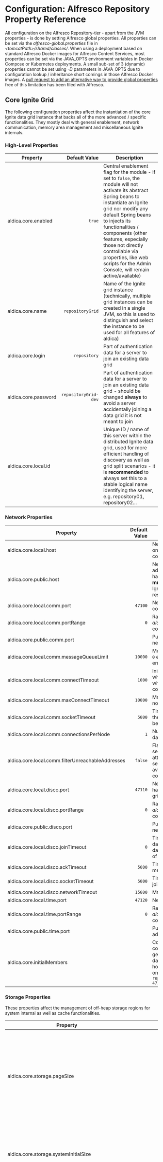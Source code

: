 # Configuration: Alfresco Repository Property Reference

All configuration on the Alfresco Repository-tier - apart from the JVM properties - is done by setting Alfresco global properties. All properties can be set via the _alfresco-global.properties_ file in _&lt;tomcatPath&gt;/shared/classes/_. When using a deployment based on standard Alfresco Docker images for Alfresco Content Services, most properties can be set via the JAVA\_OPTS environment variables in Docker Compose or Kubernetes deployments. A small sub-set of 3 (dynamic) properties cannot be set using _-D_ parameters in JAVA\_OPTS due to configuration lookup / inheritance short comings in those Alfresco Docker images. A [pull request to add an alternative way to provide global properties](https://github.com/Alfresco/acs-community-packaging/pull/201) free of this limitation has been filed with Alfresco.

## Core Ignite Grid

The following configuration properties affect the instantiation of the core Ignite data grid instance that backs all of the more advanced / specific functionalities. They mostly deal with general enablement, network communication, memory area management and miscellaneous Ignite internals.

### High-Level Properties

| Property | Default Value | Description |
| --- | ---: | --- |
| aldica.core.enabled | `true` | Central enablement flag for the module - if set to `false`, the module will not activate its abstract Spring beans to instantiate an Ignite grid nor modify any default Spring beans to injects its functionalities / components (other features, especially those not directly controllable via properties, like web scripts for the Admin Console, will remain active/available) |
| aldica.core.name | `repositoryGrid` | Name of the Ignite grid instance (technically, multiple grid instances can be created in a single JVM, so this is used to distinguish and select the instance to be used for all features of aldica) |
| aldica.core.login | `repository` | Part of authentication data for a server to join an existing data grid |
| aldica.core.password | `repositoryGrid-dev` | Part of authentication data for a server to join an existing data grid - should be changed **always** to avoid a server accidentally joining a data grid it is not meant to join  |
| aldica.core.local.id |  | Unique ID / name of this server within the distributed Ignite data grid, used for more efficient handling of discovery as well as grid split scenarios - it is **recommended** to always set this to a stable logical name identifying the server, e.g. repository01, repository02... |

### Network Properties

| Property | Default Value | Description |
| --- | ---: | --- |
| aldica.core.local.host |  | Network address (host / IP) that this server should use for determining on which interface to binds its network ports for listing for communication requests within the data grid |
| aldica.core.public.host |  | Network address (host / IP) to consider as the publicly accessible address of this server for use in pro-active network address translation handling (see [Address Translation](./Concept-GridMemberDiscovery.md#Address+Translation)) - if set to a host name, the name **must** be resolvable to a publicly accessible IP address for this server as Ignite primarily exchanges / uses address information based on resolved IP addresses |
| aldica.core.local.comm.port | `47100` | Network port on which to bind for the general TCP-based communication within the data grid |
| aldica.core.local.comm.portRange | `0` | Range / number of alternative ports (relative to _aldica.core.local.comm.port_) on which to attempt to bind if the configured port is not available |
| aldica.core.public.comm.port |  | Publicly accessible port for general grid communication used in network address translation handling, e.g. in a NAT-ed environment |
| aldica.core.local.comm.messageQueueLimit | `10000` | Message queue limit for incoming and outgoing messages - a value of `0` enabled unlimited messages, which might cause Out-of-Memory errors at runtime |
| aldica.core.local.comm.connectTimeout | `1000` | Initial timeout (in ms) for establishing connections with remote nodes, which will be increased up to the maximum allowed connection timeout when handshake procedures need to be repeated due to current connection timeout being breached - `0` for an infinite timeout |
| aldica.core.local.comm.maxConnectTimeout | `10000` | Maximum timeout (in ms) for establishing connections with remote nodes - `0` for an infinite timeout |
| aldica.core.local.comm.socketTimeout | `5000`| Timeout (in ms) for writing messages to network sockets - if breached, the connection to the other server will be closed and a reconnect will be attempted |
| aldica.core.local.comm.connectionsPerNode | `1` | Number of network connections to maintain with each server in the data grid |
| aldica.core.local.comm.filterUnreachableAddresses | `false` | Flag specifying if lists of possible network addresses for a specific server should be filtered based on accessibility checks before attempting a connection - this property is **highly recommended** to be set to `true` in deployment scenarios with network address translation to avoid delays in member discovery / network communication due to connection timeouts and repeated connection attempts |
| aldica.core.local.disco.port | `47110` | Network port on which to bind for the TCP-based member discovery handling, primarily for other servers to connect to in order join the data grid of which this server is a member |
| aldica.core.local.disco.portRange | `0` | Range / number of alternative ports (relative to _aldica.core.local.disco.port_) on which to attempt to bind if the configured port is not available |
| aldica.core.public.disco.port |  | Publicly accessible port for member discovery handling used in network address translation handling, e.g. in a NAT-ed environment |
| aldica.core.local.disco.joinTimeout | `0` | Timeout (in ms) for handling operations related to joining an existing data grid, e.g. registering the local network addresses with the central database or connecting to any of the configured/registered addresses of existing grid members - `0` for an infinite timeout |
| aldica.core.local.disco.ackTimeout | `5000` | Timeout (in ms) for receiving acknowledgements for sent join-related messages before messages are resent |
| aldica.core.local.disco.socketTimeout | `5000` | Timeout (in ms) for establishing connections / writing to sockets in join-related operations |
| aldica.core.local.disco.networkTimeout | `15000` | Maximum timeout (in ms) for join-related network operations |
| aldica.core.local.time.port | `47120` | Network port on which to bind for the UDP-based time server handling |
| aldica.core.local.time.portRange | `0` | Range / number of alternative ports (relative to _aldica.core.local.time.port_) on which to attempt to bind if the configured port is not available |
| aldica.core.public.time.port |  | Publicly accessible port for time server handling used in network address translation handling, e.g. in a NAT-ed environment |
| aldica.core.initialMembers |  | Comma-separated list of accessible network addresses to attempt to contact as initial data grid members during [member discovery](./Concept-GridMemberDiscovery.md). This is generally **not necessary** as aldica will handle discovery using database-stored address registrations. Configured addresses may use host names / IP addresses with or without ports / port ranges (based on the _aldica.core.local.disco.port_ and related settings), e.g. `repo1.acme.com,192.168.0.2,repo2.acme.com:47110,192.168.0.4:47110-47119` |

### Storage Properties

These properties affect the management of off-heap storage regions for system internal as well as cache functionalities. 

| Property | Default Value | Description |
| --- | ---: | --- |
| aldica.core.storage.pageSize | `16384` | Size (in bytes) for a single memory page size - should ideally be aligned with file system block sizes (allowed values: 1024, 2048, 4096, 8192, 16384) |
| aldica.core.storage.systemInitialSize | `20971520` (20 MiB) | Initial size (in bytes) of the data region reserved for internal Ignite data structures / management of the Ignite data grid |
| aldica.core.storage.systemMaxSize | `41943040` (40 MiB) | Maximum size (in bytes) of the data region reserved for internal Ignite data structures / management of the Ignite data grid |
| aldica.core.storage.defaultStorageRegion.initialSize | `1073741824` (1 GiB) | Initial size (in bytes) of the primary data region used to back all Ignite-based caches unless individual caches have been configured to use dedicated data regions |
| aldica.core.storage.defaultStorageRegion.maxSize | `17179869184` (16 GiB) | Maximum size (in bytes) of the primary data region used to back all Ignite-based caches unless individual caches have been configured to use dedicated data regions |
| aldica.core.storage.defaultStorageRegion.swapPath | `${java.io.tmpdir}/aldica/defaultDataRegionSwap` | Path to a file system directory in which the primary data region will swap if the available physical memory is not sufficient to handle the size of the data region |
| aldica.core.storage.region._&lt;name&gt;_.initialSize |  | Initial size (in bytes) of a dynamic, custom data region (identified by the _name_ fragment in the configuration property) - this property **cannot** be provided via JAVA\_OPTS _-D_ parameters|
| aldica.core.storage.region._&lt;name&gt;_.maxSize |  | Maximum size (in bytes) of a dynamic, custom data region (identified by the _name_ fragment in the configuration property) - this property **cannot** be provided via JAVA\_OPTS _-D_ parameters| |
| aldica.core.storage.region._&lt;name&gt;_.swapPath |  | Path to a file system directory in which the dynamic, custom data region (identified by the _name_ fragment in the configuration property) will swap if the available physical memory is not sufficient to handle the size of the data region - this property **cannot** be provided via JAVA\_OPTS _-D_ parameters| |

### Serialisation Optimisation Properties

These properties affect the various custom serialisation optimisations provided by the aldica module to try and reduce the memory footprint of serialised key / value objects.

| Property | Default Value | Description |
| --- | ---: | --- |
| aldica.core.binary.optimisation.enabled | `true` | global enablement flag for non-trivial optimisations |
| aldica.core.binary.optimisation.useRawSerial | `${aldica.core.binary.optimisation.enabled}` | global enablement flag for using raw serial form without structure metadata |
| aldica.core.binary.optimisation.useIdsWhenReasonable | `${aldica.core.binary.optimisation.enabled}` | global enablement flag for using dynamic value substitution for any entities backed by the Alfresco `immutableEntityCache` |
| aldica.core.binary.optimisation.useIdsWhenPossible | `${aldica.core.binary.optimisation.enabled}` | global enablement flag for using dynamic value substitution for all types of complex entities that can be resolved via secondary caches, even other complex value caches |
| aldica.core.binary.optimisation.rawSerial.useVariableLengthIntegers | `${aldica.core.binary.optimisation.useRawSerial}` | global enablement flag for using variable length integer values in raw serial form - **Note**: implications with regards to the reduced value space are addressed in the [raw serial form concept](./Concept-BinarySerialiser.md#Raw_Serial_Form) |
| aldica.core.binary.optimisation.rawSerial.handleNegativeIds | `false` | global enablement flag to support negative database IDs - Alfresco by default does not use negative IDs and this flag only needs to be set if manual manipulation of database entries has created entries with negative IDs |
| aldica.core.binary.optimisation.rawSerial.handle4EiBFileSizes | `false` | global enablement flag to support content file sizes in equal to or larger than 4 EiB - it is highly unlikely that any Alfresco system needs to handle individual files of these sizes |
| aldica.core.binary.optimisation.txnCacheKey.enabled | `true` | enablement flag for optimisations applied to `TransactionalCache$CacheRegionKey` instances |
| aldica.core.binary.optimisation.txnCacheKey.useRawSerial | `${aldica.core.binary.optimisation.useRawSerial}` | enablement flag for using raw serial form for `TransactionalCache$CacheRegionKey` instances |
| aldica.core.binary.optimisation.txnCacheKey.useVariableLengthIntegers | `${aldica.core.binary.optimisation.rawSerial.useVariableLengthIntegers}` | enablement flag for using variable length integer values in the raw serial form for `TransactionalCache$CacheRegionKey` instances |
| aldica.core.binary.optimisation.cacheKey.enabled | `true` | enablement flag for optimisations applied to `CacheRegionKey` instances |
| aldica.core.binary.optimisation.cacheKey.useRawSerial | `${aldica.core.binary.optimisation.useRawSerial}` | enablement flag for using raw serial form for `CacheRegionKey` instances |
| aldica.core.binary.optimisation.cacheKey.useVariableLengthIntegers | `${aldica.core.binary.optimisation.rawSerial.useVariableLengthIntegers}` | enablement flag for using variable length integer values in the raw serial form for `CacheRegionKey` instances |
| aldica.core.binary.optimisation.cacheValueKey.enabled | `true` | enablement flag for optimisations applied to `CacheRegionValueKey` instances |
| aldica.core.binary.optimisation.cacheValueKey.useRawSerial | `${aldica.core.binary.optimisation.useRawSerial}` | enablement flag for using raw serial form for `CacheRegionValueKey` instances |
| aldica.core.binary.optimisation.cacheValueKey.useVariableLengthIntegers | `${aldica.core.binary.optimisation.rawSerial.useVariableLengthIntegers}` | enablement flag for using variable length integer values in the raw serial form for `CacheRegionValueKey` instances |
| aldica.core.binary.optimisation.storeRef.enabled | `true` | enablement flag for optimisations applied to `StoreRef` instances |
| aldica.core.binary.optimisation.storeRef.useRawSerial | `${aldica.core.binary.optimisation.useRawSerial}` | enablement flag for using raw serial form for `StoreRef` instances |
| aldica.core.binary.optimisation.storeRef.useVariableLengthIntegers | `${aldica.core.binary.optimisation.rawSerial.useVariableLengthIntegers}` | enablement flag for using variable length integer values in the raw serial form for `StoreRef` instances |
| aldica.core.binary.optimisation.nodeRef.enabled | `true` | enablement flag for optimisations applied to `NodeRef` instances |
| aldica.core.binary.optimisation.nodeRef.useRawSerial | `${aldica.core.binary.optimisation.useRawSerial}` | enablement flag for using raw serial form for `NodeRef` instances |
| aldica.core.binary.optimisation.nodeRef.useVariableLengthIntegers | `${aldica.core.binary.optimisation.rawSerial.useVariableLengthIntegers}` | enablement flag for using variable length integer values in the raw serial form for `NodeRef` instances |
| aldica.core.binary.optimisation.qname.enabled | `true` | enablement flag for optimisations applied to `QName` instances |
| aldica.core.binary.optimisation.qname.useRawSerial | `${aldica.core.binary.optimisation.useRawSerial}` | enablement flag for using raw serial form for `QName` instances |
| aldica.core.binary.optimisation.qname.useVariableLengthIntegers | `${aldica.core.binary.optimisation.rawSerial.useVariableLengthIntegers}` | enablement flag for using variable length integer values in the raw serial form for `QName` instances |
| aldica.core.binary.optimisation.mlText.enabled | `true` | enablement flag for optimisations applied to `MLText` instances |
| aldica.core.binary.optimisation.mlText.useRawSerial | `${aldica.core.binary.optimisation.useRawSerial}` | enablement flag for using raw serial form for `MLText` instances |
| aldica.core.binary.optimisation.mlText.useIdsWhenReasonable | `${aldica.core.binary.optimisation.useIdsWhenReasonable}` | enablement flag for using dynamic value substitution for any entities backed by the Alfresco `immutableEntityCache` on `MLText` instances |
| aldica.core.binary.optimisation.mlText.useVariableLengthIntegers | `${aldica.core.binary.optimisation.rawSerial.useVariableLengthIntegers}` | enablement flag for using variable length integer values in the raw serial form for `MLText` instances |
| aldica.core.binary.optimisation.mlText.handleNegativeIds | `${aldica.core.binary.optimisation.rawSerial.handleNegativeIds}` | enablement flag for supporting negative database IDs in the raw serial form for `MLText` instances |
| aldica.core.binary.optimisation.contentData.enabled | `true` | enablement flag for optimisations applied to `ContentData` / `ContentDataWithId` instances |
| aldica.core.binary.optimisation.contentData.useRawSerial | `${aldica.core.binary.optimisation.useRawSerial}` | enablement flag for using raw serial form for `ContentData` / `ContentDataWithId` instances |
| aldica.core.binary.optimisation.contentData.useIdsWhenReasonable | `${aldica.core.binary.optimisation.useIdsWhenReasonable}` | enablement flag for using dynamic value substitution for any entities backed by the Alfresco `immutableEntityCache` on `ContentData` / `ContentDataWithId` instances |
| aldica.core.binary.optimisation.contentData.useVariableLengthIntegers | `${aldica.core.binary.optimisation.rawSerial.useVariableLengthIntegers}` | enablement flag for using variable length integer values in the raw serial form for `ContentData` / `ContentDataWithId` instances |
| aldica.core.binary.optimisation.contentData.handleNegativeIds | `${aldica.core.binary.optimisation.rawSerial.handleNegativeIds}` | enablement flag for supporting negative database IDs in the raw serial form for `ContentData` / `ContentDataWithId` instances |
| aldica.core.binary.optimisation.contentData.handle4EiBFileSizes | `${aldica.core.binary.optimisation.rawSerial.handle4EiBFileSizes}` | enablement flag for using static length integer values for files sizes in the raw serial form for `ContentData` / `ContentDataWithId` instances |
| aldica.core.binary.optimisation.moduleVersionNumber.enabled | `true` | enablement flag for optimisations applied to `ModuleVersionNumber` instances |
| aldica.core.binary.optimisation.moduleVersionNumber.useRawSerial | `${aldica.core.binary.optimisation.useRawSerial}` | enablement flag for using raw serial form for `ModuleVersionNumber` instances |
| aldica.core.binary.optimisation.moduleVersionNumber.useVariableLengthIntegers | `${aldica.core.binary.optimisation.rawSerial.useVariableLengthIntegers}` | enablement flag for using variable length integer values in the raw serial form for `ModuleVersionNumber` instances |
| aldica.core.binary.optimisation.nodeAspects.enabled | `${aldica.core.binary.optimisation.enabled}` | enablement flag for optimisations applied to `NodeAspectsCacheSet` instances - this flag also toggles the use of a `TransactionalCache` sub-class which transparently converts a regular node aspects set into a `NodeAspectsCacheSet`, so that its serialisation can be targeted for optimisation |
| aldica.core.binary.optimisation.nodeAspects.useRawSerial | `${aldica.core.binary.optimisation.useRawSerial}` | enablement flag for using raw serial form for `NodeAspectsCacheSet` instances |
| aldica.core.binary.optimisation.nodeAspects.useIdsWhenReasonable | `${aldica.core.binary.optimisation.useIdsWhenReasonable}` | enablement flag for using dynamic value substitution for any entities backed by the Alfresco `immutableEntityCache` on `NodeAspectsCacheSet` instances |
| aldica.core.binary.optimisation.nodeAspects.useVariableLengthIntegers | `${aldica.core.binary.optimisation.rawSerial.useVariableLengthIntegers}` | enablement flag for using variable length integer values in the raw serial form for `NodeAspectsCacheSet` instances |
| aldica.core.binary.optimisation.nodeAspects.handleNegativeIds | `${aldica.core.binary.optimisation.rawSerial.handleNegativeIds}` | enablement flag for supporting negative database IDs in the raw serial form for `ContentData` / `NodeAspectsCacheSet` instances |
| aldica.core.binary.optimisation.nodeProperties.enabled | `${aldica.core.binary.optimisation.enabled}` | enablement flag for optimisations applied to `NodePropertiesCacheMap` instances - this flag also toggles the use of a `TransactionalCache` sub-class which transparently converts a regular node properties map into a `NodePropertiesCacheMap`, so that its serialisation can be targeted for optimisation |
| aldica.core.binary.optimisation.nodeProperties.useRawSerial | `${aldica.core.binary.optimisation.useRawSerial}` | enablement flag for using raw serial form for `NodePropertiesCacheMap` instances |
| aldica.core.binary.optimisation.nodeProperties.useIdsWhenReasonable | `${aldica.core.binary.optimisation.useIdsWhenReasonable}` | enablement flag for using dynamic value substitution for any entities backed by the Alfresco `immutableEntityCache` on `NodePropertiesCacheMap` instances |
| aldica.core.binary.optimisation.nodeProperties.useIdsWhenPossible | `${aldica.core.binary.optimisation.useIdsWhenPossible}` | enablement flag for using dynamic value substitution for all entities backed by secondary Alfresco caches on `NodePropertiesCacheMap` instances |
| aldica.core.binary.optimisation.nodeProperties.useVariableLengthIntegers | `${aldica.core.binary.optimisation.rawSerial.useVariableLengthIntegers}` | enablement flag for using variable length integer values in the raw serial form for `NodePropertiesCacheMap` instances |
| aldica.core.binary.optimisation.nodeProperties.handleNegativeIds | `${aldica.core.binary.optimisation.rawSerial.handleNegativeIds}` | enablement flag for supporting negative database IDs in the raw serial form for `NodePropertiesCacheMap` instances |

### Internal Properties

These properties should generally not need to be set / modified. They refer to various internal Ignite configuration properties which have been set to reasonable defaults, and have solely been prepared / exposed as properties just in case / for the highly unexpected case one user / deployment runs into an issue where those might need to be altered.

| Property | Default Value | Description |
| --- | ---: | --- |
| aldica.core.failureDetectionTimeout | `10000` | Timeout (in ms) for detecting various kinds of failures in grid communication - this property provides the default for a variety of other timeouts, but since we use dedicated configuration properties for those, its presence is only meant to provide a fallback for any timeout that might have been missed or may be added in future releases of Apache Ignite |
| aldica.core.systemWorkerBlockedTimeout | `${aldica.core.failureDetectionTimeout}` | Timeout (in ms) for detecting a system worker thread to be blocked / in a non-responsive state |
| aldica.core.publicThreadPoolSize | `8` | Number of threads in the Ignite public thread pool, responsible for processing distributed compute jobs - default Ignite would actually use `Math.max(8, #available_proc_count)` without this property, though aldica currently does not use distributed compute jobs (setting a value of `0` is not supported) |
| aldica.core.stripedThreadPoolSize| `${aldica.core.publicThreadPoolSize}` | Number of threads in the Ignite striped thread pool, responsible for processing cache requests jobs - default Ignite would actually use `Math.max(8, #available_proc_count)` without this property (setting a value of `0` is not supported) |
| aldica.core.serviceThreadPoolSize | `${aldica.core.publicThreadPoolSize}` | Number of threads in the Ignite service thread pool, responsible for processing distributed service proxy invocations - default Ignite would actually use `Math.max(8, #available_proc_count)` without this property, though aldica currently does not use distributed service proxies (setting a value of `0` is not supported) |
| aldica.core.systemThreadPoolSize | `${aldica.core.publicThreadPoolSize}` | Number of threads in the Ignite system thread pool, responsible for processing internal system messages - default Ignite would actually use `Math.max(8, #available_proc_count)` without this property (setting a value of `0` is not supported) |
| aldica.core.asyncCallbackThreadPoolSize | `${aldica.core.failureDetectionTimeout}` | Number of threads in the Ignite async callback thread pool, responsible for processing asynchronous callback - default Ignite would actually use `Math.max(8, #available_proc_count)` without this property (setting a value of `0` is not supported) |
| aldica.core.managementThreadPoolSize | `4` | Number of threads in the Ignite management pool, responsible for processing internal / visor compute jobs (setting a value of `0` is not supported) |
| aldica.core.peerClassLoadingThreadPoolSize | `1` | Number of threads in the Ignite async callback thread pool, responsible for processing loading of classes from remote servers - aldica in its current state disallows peer class loading, so this is set even lower than the default value of `2` (setting a value of `0` is not supported) |
| aldica.core.igfsThreadPoolSize | `1` | Number of threads in the Ignite file system pool, responsible for processing outgoing Ignite file system messages - aldica in its current state does not use the distributed Ignite file system either directly or indirectly, so this is set lower than the default value of `#available_proc_count` (setting a value of `0` is not supported) |
| aldica.core.dataStreamerThreadPoolSize | `${aldica.core.publicThreadPoolSize}` | Number of threads in the Ignite data streamer pool, responsible for processing data stream messages - default Ignite would actually use `Math.max(8, #available_proc_count)` without this property (setting a value of `0` is not supported) |
| aldica.core.utilityCacheThreadPoolSize | `${aldica.core.publicThreadPoolSize}` | Number of threads in the Ignite utility pool, responsible for processing utility cache messages - default Ignite would actually use `Math.max(8, #available_proc_count)` without this property (setting a value of `0` is not supported) |
| aldica.core.queryThreadPoolSize | `1` | Number of threads in the Ignite query pool, responsible for processing query messages - aldica in its current state does not use the distributed queries either directly or indirectly, so this is set significantly lower than the default value of `Math.max(8, #available_proc_count)` (setting a value of `0` is not supported) |
| aldica.core.rebalanceThreadPoolSize | `4` | Number of threads in the Ignite rebalance pool, responsible for processing rebalancing of cached data on join / leave of servers (setting a value of `0` is not supported, and the value must be lower than _aldica.core.systemThreadPoolSize_ ) |

## Ignite-backed Caches

The following configuration properties affect Ignite-backed cache instances. This mostly refers to instances using the default Alfresco caching framework based on the `SimpleCache` interface, though individual properties may also affect the Alfresco lock store and asynchronously refreshed caches.

### High-Level Properties

| Property | Default Value | Description |
| --- | ---: | --- |
|  aldica.caches.enabled | `true`  | Central enablement flag for the cache feature of the module - if set to `false`, the module will not replace the default cache factory implementation with its own variant, nor replace / alter the lock store factory and asynchronously refreshed caches to work with Ignite-backed caches |
| aldica.caches.instance.name | `${aldica.core.name}` | The name of the data grid to use for instantiating Ignite caches |
| aldica.caches.remoteSupport.enabled | `false` | Enablement flag for the distributed nature of caches - if set to `true`, this will enable the use of invalidating, partitioned and fully replicated caches, otherwise all caches configured as distributed will automatically be downgraded to the equivalent local cache type |
| aldica.caches.partitionsCount | `32` | The default number of partitions to split partitioned / replicated caches into - should generally be significantly higher than the number of servers in a data grid |
| aldica.caches.ignoreDefaultEvictionConfiguration | `true` | Control flag to determine whether the cache-specific properties relating to on-heap cache behaviour will use / fallback to the default Alfresco cache configuration, or ignore them - defaults to `true` to ignore the default properties in order to provide a default configuration of off-heap caching only, the configuration constellation with the lowest footprint on memory usage |
| aldica.caches.disableAllStatistics | `false` | Control flag to determine whether all Ignite-backed caches should have their statistics collection disabled |
| aldica.webSessionCache.enabled | `false` | Enablement flag for the pre-configured cache to handle HTTP session replication between servers for full failover / high-availability functionality (requires modification of Alfresco Repository web.xml to fully enable) |
| aldica.webSessionCache.gridName | `${aldica.core.name}` | The name of the data grid to use for instantiating the web session cache |
| aldica.webSessionCache.cacheName | `servlet.webSesssionCache` | The unique name / identifier of the cache, which must be identical on all active servers in the data grid |
| aldica.webSessionCache.retriesOnFailure | `2` | The number of retries that should be attempted when retrieving / storing a web session |
| aldica.webSessionCache.retriesTimeout | `5000` | The timeout (in ms) between retries that should be attempted when retrieving / storing a web session |
| aldica.webSessionCache.keepBinary | `true` | Flag to control whether the cache should keep / use the serialised form of the web session across all cache tiers of Ignite (on-heap, off-heap) |
| aldica.webSessionCache.cacheMode | `REPLICATED` | The mode of the web session cache - defaults to `REPLICATED` for the best possible read performance (as HTTP sessions are rarely modified on the Alfresco Repository tier) and least chance for data loss in case of a sudden failure of a data grid member |
| aldica.webSessionCache.backups | `1` | The number of backups to keep for each partition of the cache |
| aldica.webSessionCache.maxSize | `10000` | The maximum amount of session to keep in the on-heap cache | 

### Cache-Specific Properties

The following configuration properties are supported for individual cache instances. The configuration approach is based on the [default Alfresco cache instance configuration properties](https://docs.alfresco.com/6.1/concepts/cache-indsettings.html). The aldica module processes these configuration properties with a basic inheritance scheme using the following precedence order:

1. cache.&lt;name&gt;.ignite.&lt;customPropertyName&gt; (if set)
2. cache.&lt;name&gt;.&lt;customPropertyName&gt; (if set)
3. cache.&lt;name&gt;.&lt;equivalentAlfrescoPropertyName&gt; (if an Alfresco equivalent exists / is allowed to be used)

In an example lookup of the property defining the type for the cache "ticketsCache", the order would be:

1. _cache.ticketsCache.ignite.cache.type_
2. _cache.ticketsCache.cache.type_
3. _cache.ticketsCache.cluster.type_ set? (cluster.type is the default Alfresco-equivalent of cache.type)

In this instance, step no. 1 would find a value as the aldica module provides a custom setting for _cache.ticketsCache.ignite.cache.type_ with the out-of-the-box configuration. For most other caches, step no. 3 would yield the cache / cluster type configured in default Alfresco, unless an administrator provided custom configuration.

The following listing of all supported properties only includes the name of the specific property without the cache specific prefix _cache.&lt;name&gt;._, including the various additional static fragments in the basic inheritance / lookup scheme.

| Property | Alfresco-equivalent | Description |
| --- | --- | --- |
| cache.type | cluster.type | Type of the cache - supported values are the aldica cache types listed in [cache concept page](./Concept-Caches.md) and default Alfresco values are mapped accordingly to types supported by aldica |
| dataRegionName |  | Name of a custom data region (see "Storage Properties") which should hold the off-heap data of this cache |
| heap.maxMemory |  | Maximum amount of memory (in bytes) that on-heap stored cache data is allowed to use before eviction of on-heap data is triggered - defaults to `0` as "not configured" |
| heap.maxItems | maxItems | Maximum number of on-heap stored cache entries that are allowed before eviction of on-heap data is triggered - defaults to `0` as "not configured", unless _aldica.caches.ignoreDefaultEvictionConfiguration_ is set to `false` and a default value is configured using the Alfresco-equivalent property |
| heap.eviction-policy | eviction-policy | Policy to use for the eviction of on-heap data - defaults to `NONE` unless _aldica.caches.ignoreDefaultEvictionConfiguration_ is set to `false` and a default policy is configured using the Alfresco-equivalent property |
| heap.batchEvictionItems |  | Number of on-heap cache entries to evict in a batch when eviction of on-heap data is triggered by exceeding the _heap.maxItems_ limit - defaults to `0` |
| heap.eviction-percentage | eviction-percentage (until Alfresco 5.2) | Percentage of on-heap cache entries to evict in a batch when eviction of on-heap data is triggered by exceeding the _heap.maxItems_ limit - defaults to `0` unless _aldica.caches.ignoreDefaultEvictionConfiguration_ is set to `false` and a default value is configured using the Alfresco-equivalent property |
| timeToLiveSeconds | timeToLiveSeconds | The time-to-live (in s) for an individual cache entry after it has been created or updated - defaults to `0` as "no expiry" unless a default value is configured using the Alfresco-equivalent property |
| maxIdleSeconds | maxIdleSeconds | The time-to-live (in s) for an individual cache entry after it has last been accessed in the cache - defaults to `0` as "no expiry" unless a default value is configured using the Alfresco-equivalent property |
| allowValueSentinels |   | Flag to specify if value sentinels for `null` and `not-found` defined by the `EntityLookupCache` class are allowed to be stored in the cache - defaults to `true` for consistency with default Alfresco cache behaviour |
| forceInvalidateOnPut |   | Flag to specify if a cache put operation in a partitioned cache should always trigger an invalidation message to other data grid members, even if no effective change has occurred (no replacement of data, e.g. only a simple load-from-db operation) - defaults to `true` for consistency with default Alfresco cache behaviour |
| near.maxMemory |   | Maximum amount of memory (in bytes) that on-heap stored cache data in a near cache (for a partitioned cache) is allowed to use before eviction of on-heap data is triggered - defaults to 1/4 the effective value of _heap.maxMemory_ |
| near.maxItems |   | Maximum number of on-heap stored cache entries in a near cache (for a partitioned cache) that are allowed before eviction of on-heap data is triggered - defaults to 1/4 the effective value of _heap.maxItems_ |
| near.eviction-policy |   | Policy to use for the eviction of on-heap data in a near cache (for a partitioned cache) - defaults to the effective value of `heap.evicition-policy` |
| near.batchEvictionItems |   | Number of on-heap cache entries in a near cache (for a partitioned cache) to evict in a batch when eviction of on-heap data is triggered by exceeding the _near.maxItems_ limit - defaults to the effective value of _heap.batchEvictionItems_ |
| near.eviction-percentage |   | Percentage of on-heap cache entries in a near cache (for a partitioned cache) to evict in a batch when eviction of on-heap data is triggered by exceeding the _near.maxItems_ limit - defaults to the effective value of _heap.eviction-percentage_ |

## Web Session Cache

The configuration of the web session cache requires a change to the default Alfresco Repository _web.xml_ file in addition to setting one or more properties in _alfresco-global.properties_. Due to limitations in the Java Servlet specification, it is not possible to provide this feature in a way that does not require this change by the administrator / developer / end-user who wish to use this feature.

### Configuration Properties

| Property | Default Value | Description |
| --- | ---: | --- |
| aldica.webSessionCache.enabled | `false`  | Central enablement flag for the Ignite web session cache - if set to `false` the cache will be inactive regardless of the configuration change made to _web.xml_ |
| aldica.webSessionCache.instanceName | `${aldica.core.name}` | The name of the data grid to use for instantiating the Ignite cache |
| aldica.webSessionCache.cacheName | `servlet.webSessionCache` | The name of the Ignite cache to instantiate for the feature |
| aldica.webSessionCache.retriesOnFailure | `2` | The number of retries that should be attempted when a cache operation affecting a session failed |
| aldica.webSessionCache.retriesTimeout | `5000` | The number of milliseconds before a retry cache operation affecting a session will timeout |
| aldica.webSessionCache.keepBinary | `true` | Technical flag to specify whether the Ignite backed cache should keep the internal binary representation on all internal layers - should never need to be changed |
| aldica.webSessionCache.cacheMode | `REPLICATED` | The mode in which the Ignite cache should operate - no other cache mode makes sense for the use case of a distributed web session cache, so this should never need to be changed |
| aldica.webSessionCache.maxSize | `10000` | The limit of session objects to hold in the on-heap cache |

### _web.xml_ Changes

The web session cache requires an additional web filter to be defined and registered on a global level before any of the default filters defined by Alfresco. This configuration change is not possible via a Web Fragment, and so requires explicit change of the _web.xml_ file. The following configuration snippets need to be added to the file - it is important that the &lt;filter-mapping&gt; section be added before any similar sections of the default file.

```xml
<filter>
    <filter-name>WebSessionCacheFilter</filter-name>
    <filter-class>org.aldica.common.ignite.web.GlobalConfigAwareWebSessionFilter</filter-class>
</filter>

<filter-mapping>
    <filter-name>WebSessionCacheFilter</filter-name>
    <url-pattern>/*</url-pattern>
</filter-mapping>
```
